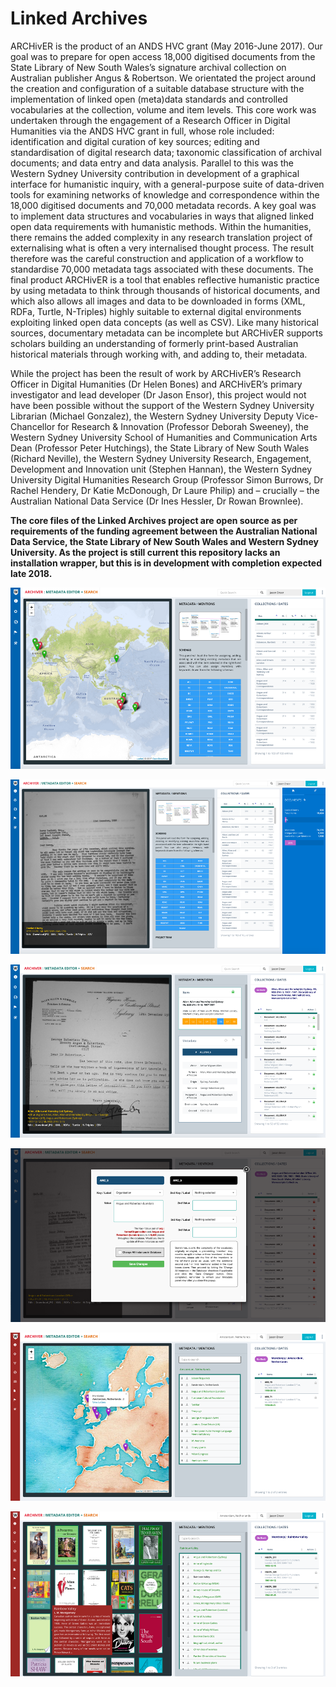 # Linked Archives

ARCHivER is the product of an ANDS HVC grant (May 2016-June 2017). Our goal was to prepare for open access 18,000 digitised documents from the State Library of New South Wales’s signature archival collection on Australian publisher Angus & Robertson. We orientated the project around the creation and configuration of a suitable database structure with the implementation of linked open (meta)data standards and controlled vocabularies at the collection, volume and item levels. This core work was undertaken through the engagement of a Research Officer in Digital Humanities via the ANDS HVC grant in full, whose role included: identification and digital curation of key sources; editing and standardisation of digital research data; taxonomic classification of archival documents; and data entry and data analysis. Parallel to this was the Western Sydney University contribution in development of a graphical interface for humanistic inquiry, with a general-purpose suite of data-driven tools for examining networks of knowledge and correspondence within the 18,000 digitised documents and 70,000 metadata records. A key goal was to implement data structures and vocabularies in ways that aligned linked open data requirements with humanistic methods. Within the humanities, there remains the added complexity in any research translation project of externalising what is often a very internalised thought process. The result therefore was the careful construction and application of a workflow to standardise 70,000 metadata tags associated with these documents. The final product ARCHivER is a tool that enables reflective humanistic practice by using metadata to think through thousands of historical documents, and which also allows all images and data to be downloaded in forms (XML, RDFa, Turtle, N-Triples) highly suitable to external digital environments exploiting linked open data concepts (as well as CSV). Like many historical sources, documentary metadata can be incomplete but ARCHivER supports scholars building an understanding of formerly print-based Australian historical materials through working with, and adding to, their metadata.

While the project has been the result of work by ARCHivER’s Research Officer in Digital Humanities (Dr Helen Bones) and ARCHivER’s primary investigator and lead developer (Dr Jason Ensor), this project would not have been possible without the support of the Western Sydney University Librarian (Michael Gonzalez), the Western Sydney University Deputy Vice-Chancellor for Research & Innovation (Professor Deborah Sweeney), the Western Sydney University School of Humanities and Communication Arts Dean (Professor Peter Hutchings), the State Library of New South Wales (Richard Neville), the Western Sydney University Research, Engagement, Development and Innovation unit (Stephen Hannan), the Western Sydney University Digital Humanities Research Group (Professor Simon Burrows, Dr Rachel Hendery, Dr Katie McDonough, Dr Laure Philip) and – crucially – the Australian National Data Service (Dr Ines Hessler, Dr Rowan Brownlee).

**The core files of the Linked Archives project are open source as per requirements of the funding agreement between the Australian National Data Service, the State Library of New South Wales and Western Sydney University. As the project is still current this repository lacks an installation wrapper, but this is in development with completion expected late 2018.**

![Screenshot 1](https://raw.githubusercontent.com/enjensor/Linked-Archives/master/Screenshot_1.png)

![Screenshot 2](https://raw.githubusercontent.com/enjensor/Linked-Archives/master/Screenshot_2.png)

![Screenshot 3](https://raw.githubusercontent.com/enjensor/Linked-Archives/master/Screenshot_3.png)

![Screenshot 4](https://raw.githubusercontent.com/enjensor/Linked-Archives/master/Screenshot_4.png)

![Screenshot 5](https://raw.githubusercontent.com/enjensor/Linked-Archives/master/Screenshot_5.png)

![Screenshot 6](https://raw.githubusercontent.com/enjensor/Linked-Archives/master/Screenshot_6.png)
